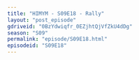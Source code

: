 ```yaml
---
title: "HIMYM - S09E18 - Rally"
layout: "post_episode"
gdriveid: "0BzYdwiqfr_0EZjhtQjVfZkU4dDg"
season: "S09"
permalink: "episode/S09E18.html"
episodeid: "S09E18"
---
```

